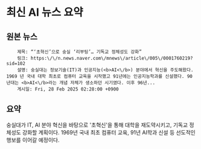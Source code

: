 # 최신 AI 뉴스 요약

## 원본 뉴스
		제목: “‘초혁신’으로 숭실 ‘리부팅’… 기독교 정체성도 강화”
		링크: https:\/\/n.news.naver.com\/mnews\/article\/005\/0001760219?sid=102
		설명: 숭실대는 정보기술(IT)과 인공지능(<b>AI<\/b>) 분야에서 혁신을 주도해왔다. 1969 년 국내 대학 최초로 컴퓨터 교육을 시작했고 91년에는 인공지능학과를 신설했다. 90년대는 <b>AI<\/b>라는 개념 자체가 생소하던 시기였다. 이후 96년... 
		게시일: Fri, 28 Feb 2025 02:28:00 +0900


## 요약
숭실대가 IT, AI 분야 혁신을 바탕으로 '초혁신'을 통해 대학을 재도약시키고, 기독교 정체성도 강화할 계획이다. 1969년 국내 최초 컴퓨터 교육, 91년 AI학과 신설 등 선도적인 행보를 이어갈 예정이다.
